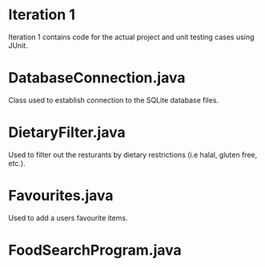 # Iteration 1

Iteration 1 contains code for the actual project and unit testing cases using JUnit.


# DatabaseConnection.java

Class used to establish connection to the SQLite database files.

# DietaryFilter.java

Used to filter out the resturants by dietary restrictions (i.e halal, gluten free, etc.).

# Favourites.java

Used to add a users favourite items.

# FoodSearchProgram.java




